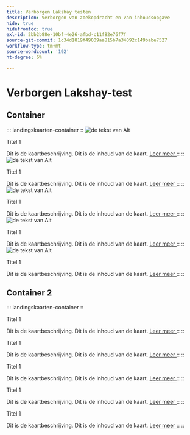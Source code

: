 ```yaml
---
title: Verborgen Lakshay testen
description: Verborgen van zoekopdracht en van inhoudsopgave
hide: true
hidefromtoc: true
exl-id: 2bb2b88e-10bf-4e26-afbd-c11f82e76f7f
source-git-commit: 1c34d1819f49009aa815b7a34092c149babe7527
workflow-type: tm+mt
source-wordcount: '192'
ht-degree: 6%

---
```



# Verborgen Lakshay-test

## Container

::: landingskaarten-container
::
![ de tekst van Alt ](https://experienceleague.adobe.com/nl/docs/experience-manager-sites-optimizer/content/media_1173e9b57de6809d27fd2ccd8809bd5cee2437e3d.png?width=2000&amp;format=webply&amp;optimize=medium&amp;lang=en)

Titel 1

Dit is de kaartbeschrijving.
Dit is de inhoud van de kaart.
[ Leer meer ](https://experienceleague.adobe.com/nl)
::
::
![ de tekst van Alt ](https://experienceleague.adobe.com/nl/docs/experience-manager-sites-optimizer/content/media_1173e9b57de6809d27fd2ccd8809bd5cee2437e3d.png?width=2000&amp;format=webply&amp;optimize=medium&amp;lang=en)

Titel 1

Dit is de kaartbeschrijving.
Dit is de inhoud van de kaart.
[ Leer meer ](https://experienceleague.adobe.com/nl)
::
::
![ de tekst van Alt ](https://experienceleague.adobe.com/nl/docs/experience-manager-sites-optimizer/content/media_1173e9b57de6809d27fd2ccd8809bd5cee2437e3d.png?width=2000&amp;format=webply&amp;optimize=medium&amp;lang=en)

Titel 1

Dit is de kaartbeschrijving.
Dit is de inhoud van de kaart.
[ Leer meer ](https://experienceleague.adobe.com/nl)
::
::
![ de tekst van Alt ](https://experienceleague.adobe.com/nl/docs/experience-manager-sites-optimizer/content/media_1173e9b57de6809d27fd2ccd8809bd5cee2437e3d.png?width=2000&amp;format=webply&amp;optimize=medium&amp;lang=en)

Titel 1

Dit is de kaartbeschrijving.
Dit is de inhoud van de kaart.
[ Leer meer ](https://experienceleague.adobe.com/nl)
::
::
![ de tekst van Alt ](https://experienceleague.adobe.com/nl/docs/experience-manager-sites-optimizer/content/media_1173e9b57de6809d27fd2ccd8809bd5cee2437e3d.png?width=2000&amp;format=webply&amp;optimize=medium&amp;lang=en)

Titel 1

Dit is de kaartbeschrijving.
Dit is de inhoud van de kaart.
[ Leer meer ](https://experienceleague.adobe.com/nl)
::
::

## Container 2

::: landingskaarten-container
::

Titel 1

Dit is de kaartbeschrijving.
Dit is de inhoud van de kaart.
[ Leer meer ](https://experienceleague.adobe.com/nl)
::
::

Titel 1

Dit is de kaartbeschrijving.
Dit is de inhoud van de kaart.
[ Leer meer ](https://experienceleague.adobe.com/nl)
::
::

Titel 1

Dit is de kaartbeschrijving.
Dit is de inhoud van de kaart.
[ Leer meer ](https://experienceleague.adobe.com/nl)
::
::

Titel 1

Dit is de kaartbeschrijving.
Dit is de inhoud van de kaart.
[ Leer meer ](https://experienceleague.adobe.com/nl)
::
::

Titel 1

Dit is de kaartbeschrijving.
Dit is de inhoud van de kaart.
[ Leer meer ](https://experienceleague.adobe.com/nl)
::
::
